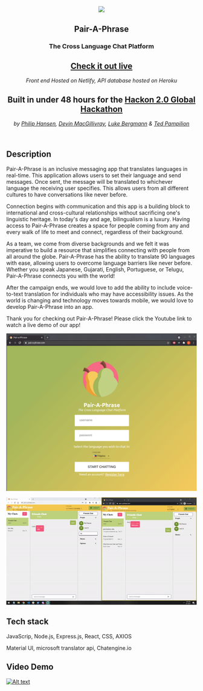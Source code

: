 <div align="center">
  <span><img src="https://user-images.githubusercontent.com/52307383/120373539-b37bf500-c2d5-11eb-9f31-d4545cba3edc.png" height=300 ></span>

## Pair-A-Phrase

### The Cross Language Chat Platform

## [Check it out live ](https://www.pair-a-phrase.com/)

_Front end Hosted on Netlify, API database hosted on Heroku_

## Built in under 48 hours for the [Hackon 2.0 Global Hackathon](https://hackon.tech/)

_by [Philip Hansen](https://github.com/P-Hansen), [Devin MacGillivray](https://github.com/devhmac),
[Luke Bergmann](https://github.com/lukebergmann) & [Ted Pampilion](https://github.com/tpampilon)_

</div>
<br>

## Description

Pair-A-Phrase is an inclusive messaging app that translates languages in real-time. This application allows users to set their language and send messages. Once sent, the message will be translated to whichever language the receiving user specifies. This allows users from all different cultures to have conversations like never before. 

Connection begins with communication and this app is a building block to international and cross-cultural relationships without sacrificing one's linguistic heritage. In today's day and age, bilingualism is a luxury. Having access to Pair-A-Phrase creates a space for people coming from any and every walk of life to meet and connect, regardless of their background.

As a team, we come from diverse backgrounds and we felt it was imperative to build a resource that simplifies connecting with people from all around the globe. Pair-A-Phrase has the ability to translate 90 languages with ease, allowing users to overcome language barriers like never before. Whether you speak Japanese, Gujarati, English, Portuguese, or Telugu, Pair-A-Phrase connects you with the world!

After the campaign ends, we would love to add the ability to include voice-to-text translation for individuals who may have accessibility issues. As the world is changing and technology moves towards mobile, we would love to develop Pair-A-Phrase into an app.

Thank you for checking out Pair-A-Phrase! Please click the Youtube link to watch a live demo of our app!


!["Login"](https://github.com/Pair-hack/pair-a-phrase/blob/master/pair-a-phrase-react/public/pair-a-phrase-home.png?raw=true)


<span><img src="https://github.com/Pair-hack/pair-a-phrase/blob/master/pair-a-phrase-react/public/conversation.gif?raw=true" width=900></span>

## Tech stack

JavaScrip, Node.js, Express.js, React, CSS, AXIOS

Material UI, microsoft translator api, Chatengine.io


## Video Demo

[![Alt text](https://img.youtube.com/vi/8SXCoCe8_rI/0.jpg)](https://www.youtube.com/watch?v=8SXCoCe8_rI)